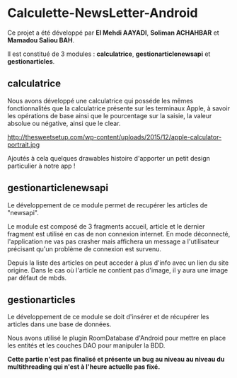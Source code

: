 # Calculette-NewsLetter-Android

Ce projet a été développé par **El Mehdi AAYADI**, **Soliman ACHAHBAR** et **Mamadou Saliou BAH**.

Il est constitué de 3 modules : **calculatrice**, **gestionarticlenewsapi** et **gestionarticles**.

## calculatrice

Nous avons développé une calculatrice qui posséde les mêmes fonctionnalités que la calculatrice présente sur les terminaux Apple, à savoir les opérations de base ainsi que le pourcentage sur la saisie, la valeur absolue ou négative, ainsi que le clear. 

http://thesweetsetup.com/wp-content/uploads/2015/12/apple-calculator-portrait.jpg

Ajoutés à cela quelques drawables histoire d'apporter un petit design particulier à notre app !

## gestionarticlenewsapi

Le développement de ce module permet de recupérer les articles de "newsapi".

Le module est composé de 3 fragments accueil, article et le dernier fragment est utilisé en cas de non connexion internet. En mode déconnecté, l'application ne vas pas crasher mais affichera un message a l'utilisateur précisant qu'un problème de connexion est survenu.

Depuis la liste des articles on peut acceder à plus d'info avec un lien du site origine. Dans le cas où l'article ne contient pas d'image, il y aura une image par défaut de mbds.

## gestionarticles

Le développement de ce module se doit d'insérer et de récupérer les articles dans une base de données. 

Nous avons utilisé le plugin RoomDatabase d'Android pour mettre en place les entités et les couches DAO pour manipuler la BDD.

**Cette partie n'est pas finalisé et présente un bug au niveau au niveau du multithreading qui n'est à l'heure actuelle pas fixé.**
